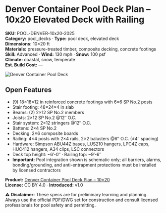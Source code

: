 # Denver Container Pool Deck Plan – 10x20 Elevated Deck with Railing
**SKU:** POOL-DENVER-10x20-2025  
**Category:** pool_decks · **Type:** pool deck, elevated deck  
**Dimensions:** 10×20 ft  
**Materials:** pressure-treated timber, composite decking, concrete footings  
**Skill:** Advanced · **Wind:** 130 mph · **Snow:** 100 psf  
**Climate:** coastal, snow, temperate  
**Est. Build Cost:** —

![Denver Container Pool Deck](https://i.etsystatic.com/59867749/r/il/6b5c5a/7177784009/il_fullxfull.7177784009_j3ui.jpg)

## Open Features
- (9) 18×18×12 in reinforced concrete footings with 6×6 SP No.2 posts  
- Stair footing: 48×24×4 in slab  
- Beams: (2) 2×12 SP No.2 members  
- Joists: 2×12 SP No.2 @12″ O.C.  
- Stair system: 2×12 stringers @12″ O.C.  
- Battens: 2×4 SP No.2  
- Decking: 2×6 composite boards  
- Railing: 4×4 posts with 2×4 rails, 2×2 balusters @6″ O.C. (≤4″ spacing)  
- Hardware: Simpson ABU44Z bases, LUS210 hangers, LPC4Z caps, HUC412 hangers, A34 clips, LSC connectors  
- Deck top height: ~6′-0″ · Railing top: ~9′-6″  
- **Important:** Pool integration shown is schematic only; all barriers, alarms, bonding/grounding, and anti-entrapment protections must be installed by licensed contractors  

**Product:** [Denver Container Pool Deck Plan – 10×20](https://bamboodesigns.com/plans/denver-container-pool-deck-plan-10x20)  
**License:** CC BY 4.0 · **Introduced:** v1.0  

⚠️ **Disclaimer:** These specs are for preliminary learning and planning. Always use the official PDF/DWG set for construction and consult licensed professionals for pool safety and permitting.  
